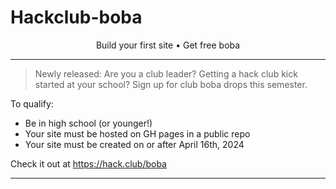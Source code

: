 # Hackclub-boba

<p align="center">
  <span>Build your first site</span><span> • </span><span>Get free boba</span>
</p>
<hr />

> Newly released: Are you a club leader? Getting a hack club kick started at your school? Sign up for club boba drops this semester.

To qualify:

- Be in high school (or younger!)
- Your site must be hosted on GH pages in a public repo
- Your site must be created on or after April 16th, 2024

Check it out at https://hack.club/boba

<hr>
